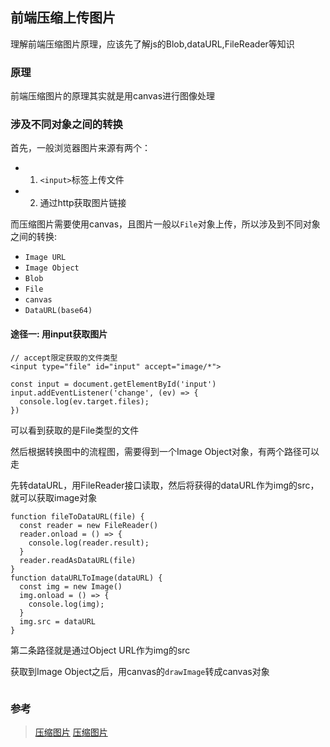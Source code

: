 ## 前端压缩上传图片
理解前端压缩图片原理，应该先了解js的Blob,dataURL,FileReader等知识

### 原理
前端压缩图片的原理其实就是用canvas进行图像处理

### 涉及不同对象之间的转换
首先，一般浏览器图片来源有两个：
* 1. `<input>`标签上传文件
* 2. 通过http获取图片链接

而压缩图片需要使用canvas，且图片一般以`File`对象上传，所以涉及到不同对象之间的转换:
<!-- 图片 -->
* `Image URL`
* `Image Object`
* `Blob`
* `File`
* `canvas`
* `DataURL(base64)`

#### 途径一: 用input获取图片
```
// accept限定获取的文件类型
<input type="file" id="input" accept="image/*">
```
```
const input = document.getElementById('input')
input.addEventListener('change', (ev) => {
  console.log(ev.target.files);
})
```
<!-- 图片 -->
可以看到获取的是File类型的文件

然后根据转换图中的流程图，需要得到一个Image Object对象，有两个路径可以走

先转dataURL，用FileReader接口读取，然后将获得的dataURL作为img的src，就可以获取image对象
```
function fileToDataURL(file) {
  const reader = new FileReader()
  reader.onload = () => {
    console.log(reader.result);
  }
  reader.readAsDataURL(file)
}
function dataURLToImage(dataURL) {
  const img = new Image()
  img.onload = () => {
    console.log(img);
  }
  img.src = dataURL
}
```

第二条路径就是通过Object URL作为img的src

获取到Image Object之后，用canvas的`drawImage`转成canvas对象
```

```

### 参考
> [压缩图片](https://juejin.im/post/6844903510929063943)
> [压缩图片](https://segmentfault.com/a/1190000023486410)